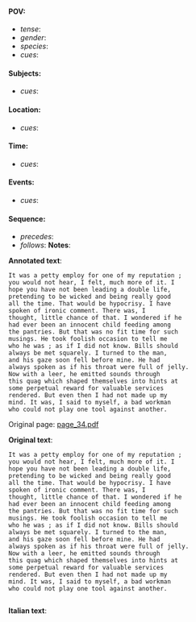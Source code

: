 #### POV: 
  - *tense*:
  - *gender*:
  - *species*:
  - *cues*:
#### Subjects:
  - *cues*:
#### Location:
  - *cues*:
#### Time:
  - *cues*:
#### Events:
  - *cues*:
#### Sequence:
  - *precedes*: 
  - *follows*:
**Notes**:


**Annotated text**:
```
It was a petty employ for one of my reputation ; 
you would not hear, I felt, much more of it. I 
hope you have not been leading a double life, 
pretending to be wicked and being really good 
all the time. That would be hypocrisy. I have 
spoken of ironic comment. There was, I 
thought, little chance of that. I wondered if he 
had ever been an innocent child feeding among 
the pantries. But that was no fit time for such 
musings. He took foolish occasion to tell me 
who he was ; as if I did not know. Bills should 
always be met squarely. I turned to the man, 
and his gaze soon fell before mine. He had 
always spoken as if his throat were full of jelly. 
Now with a leer, he emitted sounds through 
this quag which shaped themselves into hints at 
some perpetual reward for valuable services 
rendered. But even then I had not made up my 
mind. It was, I said to myself, a bad workman 
who could not play one tool against another. 
```

Original page:
[page_34.pdf](https://github.com/vigji/cainjb/blob/main/source_material/pages/page_34.pdf)

**Original text**:
```
It was a petty employ for one of my reputation ; 
you would not hear, I felt, much more of it. I 
hope you have not been leading a double life, 
pretending to be wicked and being really good 
all the time. That would be hypocrisy. I have 
spoken of ironic comment. There was, I 
thought, little chance of that. I wondered if he 
had ever been an innocent child feeding among 
the pantries. But that was no fit time for such 
musings. He took foolish occasion to tell me 
who he was ; as if I did not know. Bills should 
always be met squarely. I turned to the man, 
and his gaze soon fell before mine. He had 
always spoken as if his throat were full of jelly. 
Now with a leer, he emitted sounds through 
this quag which shaped themselves into hints at 
some perpetual reward for valuable services 
rendered. But even then I had not made up my 
mind. It was, I said to myself, a bad workman 
who could not play one tool against another. 
```

```
```

**Italian text**:
```
```

